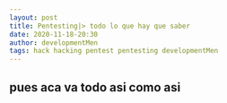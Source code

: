 ```yaml
---
layout: post 
title: Pentesting|> todo lo que hay que saber
date: 2020-11-18-20:30
author: developmentMen
tags: hack hacking pentest pentesting developmentMen
---
```

<h2>pues aca va todo asi como asi</h2>